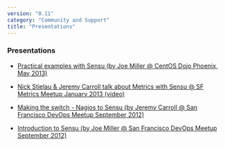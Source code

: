 ```yaml
---
version: "0.11"
category: "Community and Support"
title: "Presentations"
---
```


### Presentations

* [Practical examples with Sensu (by Joe Miller @ CentOS Dojo Phoenix, May 2013)](https://speakerdeck.com/joemiller/practical-examples-with-sensu-monitoring-framework)

* [Nick Stielau & Jeremy Carroll talk about Metrics with Sensu @ SF Metrics Meetup January 2013 (video)](http://vimeo.com/59417953)

* [Making the switch - Nagios to Sensu (by Jeremy Carroll @ San Francisco DevOps Meetup September 2012)](http://www.slideshare.net/jeremy_carroll/sensu-14485155)

* [Introduction to Sensu (by Joe Miller @ San Francisco DevOps Meetup September 2012)](https://speakerdeck.com/joemiller/introduction-to-sensu)
